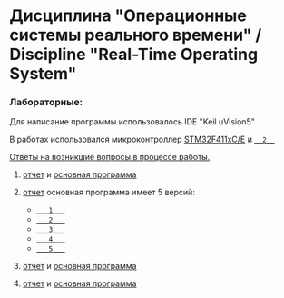# Дисциплина "Операционные системы реального времени" / Discipline "Real-Time Operating System" 

### Лабораторные:

Для написание программы использовалось IDE "Keil uVision5"

В работах использовался микроконтроллер [STM32F411xC/E](STM32F411_datasheet.pdf) и [`__2__`](stm32f411re_datasheet.pdf)

[Ответы на возникшие вопросы в процессе работы.](questions.pdf)

1. [отчет](lab1/1.pdf) и [основная программа](lab1/main.c)
2. [отчет](lab2/2.pdf)
	основная программа имеет 5 версий:
	- [`___1___`](lab2/main1.c)
	- [`___2___`](lab2/main2.c)
	- [`___3___`](lab2/main3.c)
	- [`___4___`](lab2/main4.c)
	- [`___5___`](lab2/main5.c)

4. [отчет](lab4/4.pdf) и [основная программа](lab4/main.c)
5. [отчет](lab5/5.pdf) и [основная программа](lab5/main.c)
